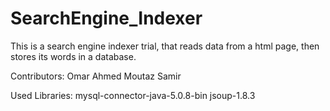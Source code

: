 # SearchEngine_Indexer
  
This is a search engine indexer trial, that reads data from a html page, then stores its words in a database.

Contributors: 
  Omar Ahmed
  Moutaz Samir

Used Libraries:
  mysql-connector-java-5.0.8-bin
  jsoup-1.8.3
